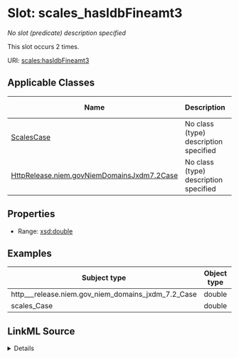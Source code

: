 

# Slot: scales_hasIdbFineamt3


_No slot (predicate) description specified_






This slot occurs 2 times.


URI: [scales:hasIdbFineamt3](http://schemas.scales-okn.org/rdf/scales#hasIdbFineamt3)



<!-- no inheritance hierarchy -->





## Applicable Classes

| Name | Description | Modifies Slot |
| --- | --- | --- |
| [ScalesCase](../classes/ScalesCase.md) | No class (type) description specified |  yes  |
| [HttpRelease.niem.govNiemDomainsJxdm7.2Case](../classes/HttpRelease.niem.govNiemDomainsJxdm7.2Case.md) | No class (type) description specified |  yes  |







## Properties

* Range: [xsd:double](http://www.w3.org/2001/XMLSchema#double)






## Examples

| Subject type | Object type | Example subject | Example object | Occurrences |
| --- | --- | --- | --- | --- |
| http___release.niem.gov_niem_domains_jxdm_7.2_Case | double | scales:/CaseCriminal | -8.0 | 2 |
| scales_Case | double | scales:/CaseCriminal | -8.0 | 2 |




## LinkML Source

<details>

```yaml
name: scales_hasIdbFineamt3
annotations:
  count:
    tag: count
    value: 2
description: No slot (predicate) description specified
examples:
- object:
    example_object: '-8.0'
    example_object_type: double
    example_predicate: scales:hasIdbFineamt3
    example_subject: scales:/CaseCriminal
    example_subject_type: http___release.niem.gov_niem_domains_jxdm_7.2_Case
- object:
    example_object: '-8.0'
    example_object_type: double
    example_predicate: scales:hasIdbFineamt3
    example_subject: scales:/CaseCriminal
    example_subject_type: scales_Case
from_schema: scales-kg
rank: 1000
slot_uri: scales:hasIdbFineamt3
alias: scales_hasIdbFineamt3
domain_of:
- http___release.niem.gov_niem_domains_jxdm_7.2_Case
- scales_Case
range: double

```
</details>